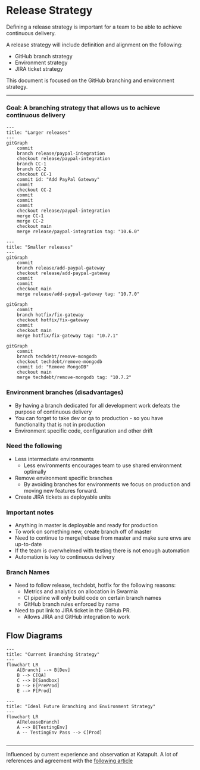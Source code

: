 # Release Strategy

Defining a release strategy is important for a team to be able to achieve continuous delivery.

A release strategy will include definition and alignment on the following:
* GitHub branch strategy
* Environment strategy
* JIRA ticket strategy

This document is focused on the GitHub branching and environment strategy.

-----
### Goal: A branching strategy that allows us to achieve continuous delivery

```mermaid
---
title: "Larger releases"
---
gitGraph
    commit
    branch release/paypal-integration
    checkout release/paypal-integration
    branch CC-1
    branch CC-2
    checkout CC-1
    commit id: "Add PayPal Gateway"
    commit
    checkout CC-2
    commit
    commit
    commit
    checkout release/paypal-integration
    merge CC-1
    merge CC-2
    checkout main
    merge release/paypal-integration tag: "10.6.0"
```
```mermaid
---
title: "Smaller releases"
---
gitGraph
    commit
    branch release/add-paypal-gateway
    checkout release/add-paypal-gateway
    commit
    commit
    checkout main
    merge release/add-paypal-gateway tag: "10.7.0"
```
```mermaid
gitGraph
    commit
    branch hotfix/fix-gateway
    checkout hotfix/fix-gateway
    commit
    checkout main
    merge hotfix/fix-gateway tag: "10.7.1"
```
```mermaid
gitGraph
    commit
    branch techdebt/remove-mongodb
    checkout techdebt/remove-mongodb
    commit id: "Remove MongoDB"
    checkout main
    merge techdebt/remove-mongodb tag: "10.7.2"
```

### Environment branches (disadvantages)
* By having a branch dedicated for all development work defeats the purpose of continuous delivery
* You can forget to take dev or qa to production - so you have functionality that is not in production
* Environment specific code, configuration and other drift

### Need the following
* Less intermediate environments
  * Less environments encourages team to use shared environment optimally
* Remove environment specific branches
  * By avoiding branches for environments we focus on production and moving new features forward.
* Create JIRA tickets as deployable units 

### Important notes
* Anything in master is deployable and ready for production
* To work on something new, create branch off of master
* Need to continue to merge/rebase from master and make sure envs are up-to-date
* If the team is overwhelmed with testing there is not enough automation
* Automation is key to continuous delivery

### Branch Names
* Need to follow release, techdebt, hotfix for the following reasons:
  * Metrics and analytics on allocation in Swarmia
  * CI pipeline will only build code on certain branch names
  * GitHub branch rules enforced by name
* Need to put link to JIRA ticket in the GitHub PR.
  * Allows JIRA and GitHub integration to work

## Flow Diagrams

```mermaid
---
title: "Current Branching Strategy"
---
flowchart LR
    A[Branch] --> B[Dev]
    B --> C[QA]
    C --> D[Sandbox]
    D --> E[PreProd]
    E --> F[Prod]
```

```mermaid
---
title: "Ideal Future Branching and Environment Strategy"
---
flowchart LR
    A[ReleaseBranch]
    A --> B[TestingEnv]
    A -- TestingEnv Pass --> C[Prod]
    
```

-----
Influenced by current experience and observation at Katapult. A lot of references and agreement with the [following article](https://sairamkrish.medium.com/git-branching-strategy-for-true-continuous-delivery-eade4435b57e)
